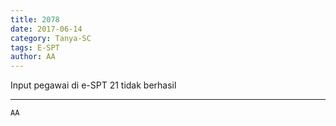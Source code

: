 ```yaml
---
title: 2078
date: 2017-06-14
category: Tanya-SC
tags: E-SPT
author: AA
---
```


Input pegawai di e-SPT 21 tidak berhasil

---



`AA`
